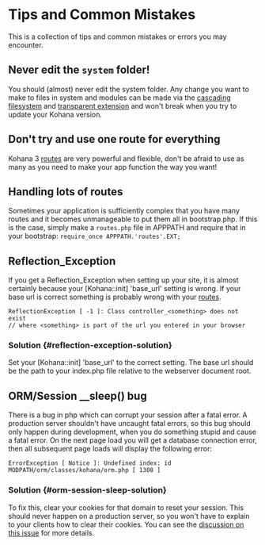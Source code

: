 # Tips and Common Mistakes

This is a collection of tips and common mistakes or errors you may encounter. 

## Never edit the `system` folder!

You should (almost) never edit the system folder.  Any change you want to make to files in system and modules can be made via the [cascading filesystem](files) and [transparent extension](extension) and won't break when you try to update your Kohana version.  

## Don't try and use one route for everything

Kohana 3 [routes](routing) are very powerful and flexible, don't be afraid to use as many as you need to make your app function the way you want!

## Handling lots of routes

Sometimes your application is sufficiently complex that you have many routes and it becomes unmanageable to put them all in bootstrap.php. If this is the case, simply make a `routes.php` file in APPPATH and require that in your bootstrap: `require_once APPPATH.'routes'.EXT;`

## Reflection_Exception

If you get a Reflection_Exception when setting up your site, it is almost certainly because your [Kohana::init] 'base_url' setting is wrong.  If your base url is correct something is probably wrong with your [routes](routing).

    ReflectionException [ -1 ]: Class controller_<something> does not exist
    // where <something> is part of the url you entered in your browser

### Solution  {#reflection-exception-solution}

Set your [Kohana::init] 'base_url' to the correct setting. The base url should be the path to your index.php file relative to the webserver document root.

## ORM/Session __sleep() bug

There is a bug in php which can corrupt your session after a fatal error.  A production server shouldn't have uncaught fatal errors, so this bug should only happen during development, when you do something stupid and cause a fatal error.  On the next page load you will get a database connection error, then all subsequent page loads will display the following error:

    ErrorException [ Notice ]: Undefined index: id
    MODPATH/orm/classes/kohana/orm.php [ 1308 ]

### Solution   {#orm-session-sleep-solution}

To fix this, clear your cookies for that domain to reset your session.  This should never happen on a production server, so you won't have to explain to your clients how to clear their cookies.  You can see the [discussion on this issue](http://dev.kohanaframework.org/issues/3242) for more details.
